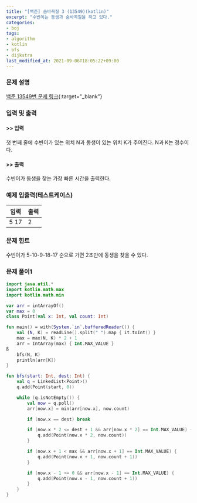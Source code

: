 ```yaml
---
title: "[백준] 숨바꼭질 3 (13549)(kotlin)"
excerpt: "수빈이는 동생과 숨바꼭질을 하고 있다."
categories:
- boj
tags:
- algorithm
- kotlin
- bfs
- dijkstra
last_modified_at: 2021-09-06T18:05:22+09:00
---
```



### 문제 설명
[백준 13549번 문제 링크](https://www.acmicpc.net/problem/13549#description){:target="_blank"}




### 입력 및 출력
#### >> 입력
첫 번째 줄에 수빈이가 있는 위치 N과 동생이 있는 위치 K가 주어진다. N과 K는 정수이다.



#### >> 출력
수빈이가 동생을 찾는 가장 빠른 시간을 출력한다.





### 예제 입출력(테스트케이스)


|입력|출력|
|-----|------|
|5 17|2|




### 문제 힌트


수빈이가 5\-10\-9\-18\-17 순으로 가면 2초만에 동생을 찾을 수 있다.




### 문제 풀이1
```kotlin
import java.util.*
import kotlin.math.max
import kotlin.math.min

var arr = intArrayOf()
var max = 0
class Point(val x: Int, val count: Int)

fun main() = with(System.`in`.bufferedReader()) {
    val (N, K) = readLine().split(" ").map { it.toInt() }
    max = max(N, K) * 2 + 1
    arr = IntArray(max) { Int.MAX_VALUE }
ß
    bfs(N, K)
    println(arr[K])
}

fun bfs(start: Int, dest: Int) {
    val q = LinkedList<Point>()
    q.add(Point(start, 0))

    while (q.isNotEmpty()) {
        val now = q.poll()
        arr[now.x] = min(arr[now.x], now.count)

        if (now.x == dest) break

        if (now.x * 2 <= dest + 1 && arr[now.x * 2] == Int.MAX_VALUE) {
            q.add(Point(now.x * 2, now.count))
        }

        if (now.x + 1 < max && arr[now.x + 1] == Int.MAX_VALUE) {
            q.add(Point(now.x + 1, now.count + 1))
        }

        if (now.x - 1 >= 0 && arr[now.x - 1] == Int.MAX_VALUE) {
            q.add(Point(now.x - 1, now.count + 1))
        }
    }
}
```
